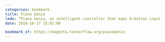 ```yaml
---
categories: bookmark
title: Piano Genie
lede: “Piano Genie, an intelligent controller that maps 8-button input to a full 88-key piano in real time, is in some ways reminiscent of video games such as Rock Band and Guitar Hero that are accessible to novice musicians, with the crucial difference that users can freely improvise on Piano Genie rather than re-enacting songs from a fixed repertoire.”
date: 2018-10-17 15:02:00

bookmark_of: https://magenta.tensorflow.org/pianogenie
---
```


